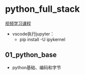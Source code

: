# python_full_stack

[视频学习课程](https://www.bilibili.com/video/BV1tv4y1y7BL) 

- vscode执行jupyter：
  - pip install -U ipykernel

## 01_python_base
- python基础、编码和字节